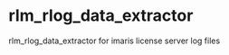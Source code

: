 rlm_rlog_data_extractor
=======================

rlm_rlog_data_extractor for imaris license server log files